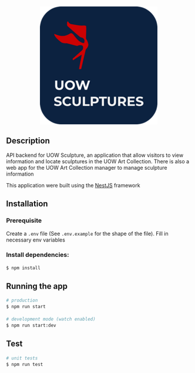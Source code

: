 <p align="center">
  <img src="logo.png" width="320" alt="UOW Sculptures Logo" />
</p>

## Description

API backend for UOW Sculpture, an application that allow visitors to view information and locate sculptures in the UOW 
Art Collection. There is also a web app for the UOW Art Collection manager to manage sculpture information

This application were built using the [NestJS](http://nestjs.com/) framework

## Installation

### Prerequisite

Create a `.env` file (See `.env.example` for the shape of the file). Fill in necessary env variables

### Install dependencies:

```bash
$ npm install
```

## Running the app

```bash
# production
$ npm run start

# development mode (watch enabled)
$ npm run start:dev
```

## Test

```bash
# unit tests
$ npm run test
```

